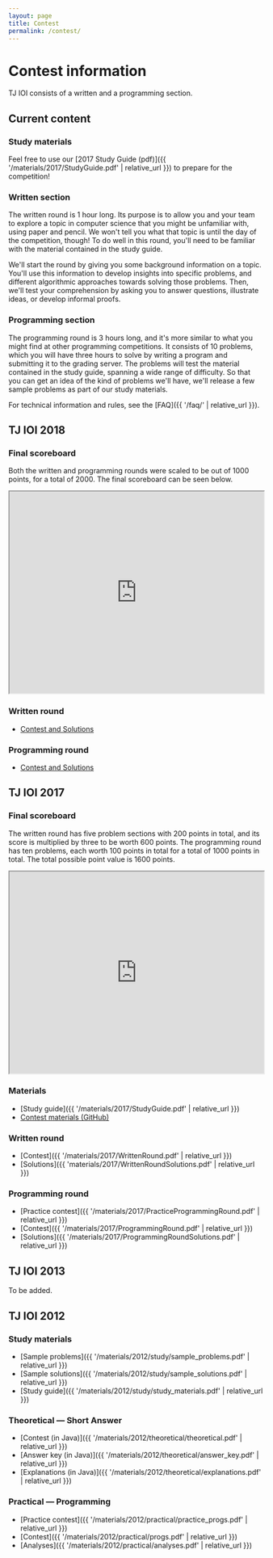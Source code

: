 ```yaml
---
layout: page
title: Contest
permalink: /contest/
---
```


# Contest information

TJ IOI consists of a written and a programming section.


## Current content

### Study materials

Feel free to use our [2017 Study Guide (pdf)]({{ '/materials/2017/StudyGuide.pdf' | relative_url }}) to prepare for the competition!

### Written section

The written round is 1 hour long. Its purpose is to allow you and your team to explore a topic in computer science that you might be unfamiliar with, using paper and pencil. We won't tell you what that topic is until the day of the competition, though! To do well in this round, you'll need to be familiar with the material contained in the study guide.

We'll start the round by giving you some background information on a topic. You'll use this information to develop insights into specific problems, and different algorithmic approaches towards solving those problems. Then, we'll test your comprehension by asking you to answer questions, illustrate ideas, or develop informal proofs.

### Programming section

The programming round is 3 hours long, and it's more similar to what you might find at other programming competitions. It consists of 10 problems, which you will have three hours to solve by writing a program and submitting it to the grading server. The problems will test the material contained in the study guide, spanning a wide range of difficulty. So that you can get an idea of the kind of problems we'll have, we'll release a few sample problems as part of our study materials.

For technical information and rules, see the [FAQ]({{ '/faq/' | relative_url }}).


## TJ IOI 2018

### Final scoreboard

Both the written and programming rounds were scaled to be out of 1000 points, for a total of 2000. The final scoreboard can be seen below.

<iframe src="https://docs.google.com/spreadsheets/d/1JPdhhePvoMyvKm8_zuRKyarwgtgQMTcurHdWXW9SUF8/pubhtml?widget=true&amp;headers=false" style="height: 400px; width: 100%"></iframe>

### Written round

* [Contest and Solutions](https://docs.google.com/document/d/1_I2eVWjdZBANivHdbz-xWHyNG6ae2-4k4-yR0l30N1k/edit)

### Programming round

* [Contest and Solutions](https://github.com/justinz2018/TJIOI-2018)

## TJ IOI 2017

### Final scoreboard

The written round has five problem sections with 200 points in total, and its score is multiplied by three to be worth 600 points. The programming round has ten problems, each worth 100 points in total for a total of 1000 points in total. The total possible point value is 1600 points.

<iframe src="https://docs.google.com/spreadsheets/d/1mBtiw56Rq_8BqciAdtiSwSt5kOjcS4EOkJ7WeV_-VyQ/pubhtml?widget=true&amp;headers=false" style="height: 400px; width: 100%"></iframe>

### Materials

* [Study guide]({{ '/materials/2017/StudyGuide.pdf' | relative_url }})
* [Contest materials (GitHub)](https://github.com/tjsct/tjioi-2017)

### Written round

* [Contest]({{ '/materials/2017/WrittenRound.pdf' | relative_url }})
* [Solutions]({{ 'materials/2017/WrittenRoundSolutions.pdf' | relative_url }})

### Programming round

* [Practice contest]({{ '/materials/2017/PracticeProgrammingRound.pdf' | relative_url }})
* [Contest]({{ '/materials/2017/ProgrammingRound.pdf' | relative_url }})
* [Solutions]({{ '/materials/2017/ProgrammingRoundSolutions.pdf' | relative_url }})

## TJ IOI 2013

To be added.


## TJ IOI 2012

### Study materials

* [Sample problems]({{ '/materials/2012/study/sample_problems.pdf' | relative_url }})
* [Sample solutions]({{ '/materials/2012/study/sample_solutions.pdf' | relative_url }})
* [Study guide]({{ '/materials/2012/study/study_materials.pdf' | relative_url }})

### Theoretical &mdash; Short Answer

* [Contest (in Java)]({{ '/materials/2012/theoretical/theoretical.pdf' | relative_url }})
* [Answer key (in Java)]({{ '/materials/2012/theoretical/answer_key.pdf' | relative_url }})
* [Explanations (in Java)]({{ '/materials/2012/theoretical/explanations.pdf' | relative_url }})

### Practical &mdash; Programming

* [Practice contest]({{ '/materials/2012/practical/practice_progs.pdf' | relative_url }})
* [Contest]({{ '/materials/2012/practical/progs.pdf' | relative_url }})
* [Analyses]({{ '/materials/2012/practical/analyses.pdf' | relative_url }})


